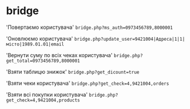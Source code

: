 # bridge

'Повертаємо користувача' 
`bridge.php?ms_auth=0973456789,8000001`

'Оновлюємо користувача'
`bridge.php?update_user=9421004|Адреса|1|1|місто|1989.01.01|email`

'Вернути суму по всіх чеках користувача'
`bridge.php?get_total=0973456789,8000001`

'Взяти таблицю знижок'
`bridge.php?get_dicount=true`

'Взяти чеки користувача'
`bridge.php?get_check=4,9421004,orders`

'Взяти всі покупки користувача'
`bridge.php?get_check=4,9421004,products`


